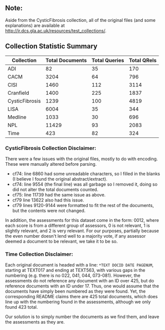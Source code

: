 ## Note:
Aside from the CysticFibrosis collection, all of the original files (and some explanations) are available at http://ir.dcs.gla.ac.uk/resources/test_collections/.

## Collection Statistic Summary
| Collection     | Total Documents | Total Queries | Total QRels |
|----------------|-----------------|---------------|-------------|
| ADI            | 82              | 35            | 170         |
| CACM           | 3204            | 64            | 796         |
| CISI           | 1460            | 112           | 3114        |
| Cranfield      | 1400            | 225           | 1837        |
| CysticFibrosis | 1239            | 100           | 4819        |
| LISA           | 6004            | 35            | 344         |
| Medline        | 1033            | 30            | 696         |
| NPL            | 11429           | 93            | 2083        |
| Time           | 423             | 82            | 324         |

### CysticFibrosis Collection Disclaimer:
There were a few issues with the original files, mostly to do with encoding. These were manually altered before parsing.
- cf74: line 6860 had some unreadable characters, so I filled in the blanks (I believe I found the original abstract/extract).
- cf74: line 9554 (the final line) was all garbage so I removed it, doing so did not alter the total documents counted.
- cf75: line 11739 had the same issue as above.
- cf79 line 13622 also had this issue.
- cf79 lines 9120-9144 were formatted to fit the rest of the documents, but the contents were not changed.

In addition, the assessments for this dataset come in the form: 0012, where each score is from a different group of assessors, 0 is not relevant, 1 is slightly relevant, and 2 is very relevant. For our purposes, partially because the even number doesn't lend well to a majority vote, if any assessor deemed a document to be relevant, we take it to be so.

### Time Collection Disclaimer:
Each original document is headed with a line: `*TEXT DOCID DATE PAGENUM`, starting at TEXT017 and ending at TEXT563, with various gaps in the numbering (e.g. there is no 022, 041, 044, 073-081). However, the assessments do not reference any document with an ID over 425, but do reference documents with an ID under 17. Thus, one would assume that the documents have simply been numbered as they were found. Yet, the corresponding README claims there are 425 total documents, which does line up with the numbering found in the assessments, although we only found 423 total.

Our solution is to simply number the documents as we find them, and leave the assessments as they are.
